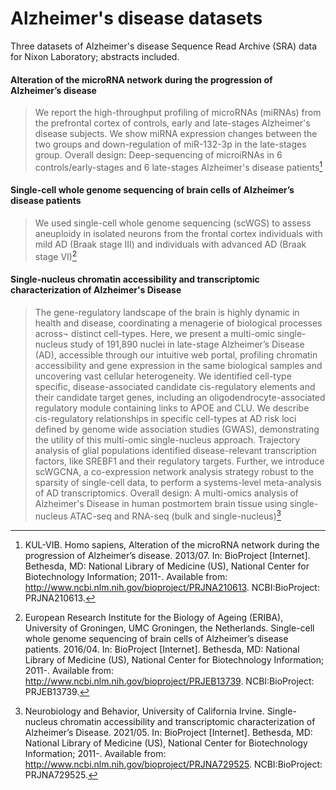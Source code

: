 # Alzheimer's disease datasets
Three datasets of Alzheimer's disease Sequence Read Archive (SRA) data for Nixon Laboratory; abstracts included.

#### Alteration of the microRNA network during the progression of Alzheimer’s disease
> We report the high-throughput profiling of microRNAs (miRNAs) from the prefrontal cortex of controls, early and late-stages Alzheimer's disease subjects. We show miRNA expression changes between the two groups and down-regulation of miR-132-3p in the late-stages group. Overall design: Deep-sequencing of microiRNAs in 6 controls/early-stages and 6 late-stages Alzheimer's disease patients[^1]

#### Single-cell whole genome sequencing of brain cells of Alzheimer’s disease patients
> We used single-cell whole genome sequencing (scWGS) to assess aneuploidy in isolated neurons from the frontal cortex individuals with mild AD (Braak stage III) and individuals with advanced AD (Braak stage VI)[^2]

#### Single-nucleus chromatin accessibility and transcriptomic characterization of Alzheimer's Disease 
> The gene-regulatory landscape of the brain is highly dynamic in health and disease, coordinating a menagerie of biological processes across¬ distinct cell-types. Here, we present a multi-omic single-nucleus study of 191,890 nuclei in late-stage Alzheimer’s Disease (AD), accessible through our intuitive web portal, profiling chromatin accessibility and gene expression in the same biological samples and uncovering vast cellular heterogeneity. We identified cell-type specific, disease-associated candidate cis-regulatory elements and their candidate target genes, including an oligodendrocyte-associated regulatory module containing links to APOE and CLU. We describe cis-regulatory relationships in specific cell-types at AD risk loci defined by genome wide association studies (GWAS), demonstrating the utility of this multi-omic single-nucleus approach. Trajectory analysis of glial populations identified disease-relevant transcription factors, like SREBF1 and their regulatory targets. Further, we introduce scWGCNA, a co-expression network analysis strategy robust to the sparsity of single-cell data, to perform a systems-level meta-analysis of AD transcriptomics. Overall design: A multi-omics analysis of Alzheimer's Disease in human postmortem brain tissue using single-nucleus ATAC-seq and RNA-seq (bulk and single-nucleus)[^3]
 
 
[^1]: KUL-VIB. Homo sapiens, Alteration of the microRNA network during the progression of Alzheimer’s disease. 2013/07. In: BioProject [Internet]. Bethesda, MD: National Library of Medicine (US), National Center for Biotechnology Information; 2011-. Available from: http://www.ncbi.nlm.nih.gov/bioproject/PRJNA210613. NCBI:BioProject: PRJNA210613.
[^2]: European Research Institute for the Biology of Ageing (ERIBA), University of Groningen, UMC Groningen, the Netherlands. Single-cell whole genome sequencing of brain cells of Alzheimer’s disease patients. 2016/04. In: BioProject [Internet]. Bethesda, MD: National Library of Medicine (US), National Center for Biotechnology Information; 2011-. Available from: http://www.ncbi.nlm.nih.gov/bioproject/PRJEB13739. NCBI:BioProject: PRJEB13739.
[^3]: Neurobiology and Behavior, University of California Irvine. Single-nucleus chromatin accessibility and transcriptomic characterization of Alzheimer’s Disease. 2021/05. In: BioProject [Internet]. Bethesda, MD: National Library of Medicine (US), National Center for Biotechnology Information; 2011-. Available from: http://www.ncbi.nlm.nih.gov/bioproject/PRJNA729525. NCBI:BioProject: PRJNA729525.